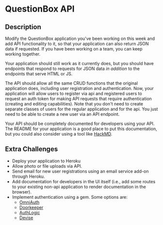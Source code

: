 # QuestionBox API

## Description

Modify the QuestionBox application you've been working on this week and add API functionality to it, so that your application can also return JSON data if requested. If you have been working on a team, you can keep working together.

Your application should still work as it currently does, but you should have endpoints that respond to requests for JSON data _in addition_ to the endpoints that serve HTML or JS.

The API should allow all the same CRUD functions that the original application does, including user registration and authentication. Now, your application will allow users to register via api and registered users to request an auth token for making API requests that require authentication (creating and editing capabilities). Note that you don't need to create separate classes of users for the regular application and for the api. You just need to be able to create a new user via an API endpoint.

Your API should be completely documented for developers using your API. The README for your application is a good place to put this documentation, but you could also consider using a tool like [HackMD](https://hackmd.io/).

## Extra Challenges

- Deploy your application to Heroku
- Allow photo or file uploads via API.
- Send email for new user registrations using an email service add-on through Heroku.
- Add documentation for developers in the UI itself (i.e., add some routes to your existing non-api application to render documentation in the browser).
- Implement authentication using a gem. Some options are:
  - [OmniAuth](https://github.com/omniauth/omniauth)
  - [Doorkeeper](https://github.com/doorkeeper-gem/doorkeeper)
  - [AuthLogic](https://github.com/binarylogic/authlogic)
  - [Devise](https://github.com/omniauth/omniauth)
